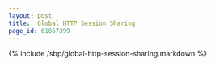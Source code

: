```yaml
---
layout: post
title:  Global HTTP Session Sharing
page_id: 61867399
---
```


{% include /sbp/global-http-session-sharing.markdown %}
